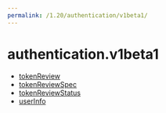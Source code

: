 ```yaml
---
permalink: /1.20/authentication/v1beta1/
---
```


# authentication.v1beta1



* [tokenReview](tokenReview.md)
* [tokenReviewSpec](tokenReviewSpec.md)
* [tokenReviewStatus](tokenReviewStatus.md)
* [userInfo](userInfo.md)